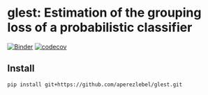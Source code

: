 # glest: Estimation of the grouping loss of a probabilistic classifier

[![Binder](https://mybinder.org/badge_logo.svg)](https://mybinder.org/v2/gh/aperezlebel/glest.git/HEAD?labpath=examples%2Fexample.ipynb)
[![codecov](https://codecov.io/gh/aperezlebel/glest/graph/badge.svg?token=KPDTI0WGUT)](https://codecov.io/gh/aperezlebel/glest)


## Install

```
pip install git+https://github.com/aperezlebel/glest.git
```
